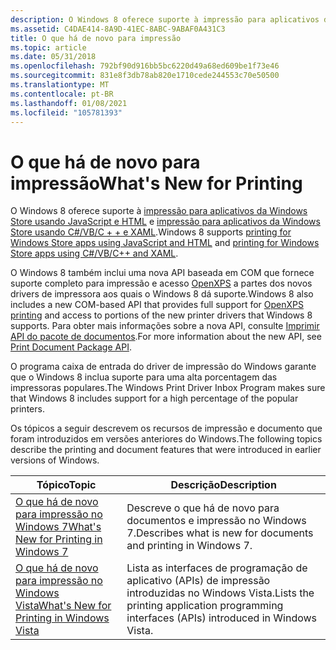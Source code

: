 ```yaml
---
description: O Windows 8 oferece suporte à impressão para aplicativos da Windows Store usando JavaScript e HTML e impressão para aplicativos da Windows Store usando C#/VB/C + + e XAML. O Windows 8 também inclui uma nova API baseada em COM que fornece suporte completo para impressão e acesso OpenXPS a partes dos novos drivers de impressora aos quais o Windows 8 dá suporte. Para obter mais informações sobre a nova API, consulte Imprimir API do pacote de documentos. O programa caixa de entrada do driver de impressão do Windows garante que o Windows 8 inclua suporte para uma alta porcentagem das impressoras populares.
ms.assetid: C4DAE414-8A9D-41EC-8ABC-9ABAF0A431C3
title: O que há de novo para impressão
ms.topic: article
ms.date: 05/31/2018
ms.openlocfilehash: 792bf90d916bb5bc6220d49a68ed609be1f73e46
ms.sourcegitcommit: 831e8f3db78ab820e1710cede244553c70e50500
ms.translationtype: MT
ms.contentlocale: pt-BR
ms.lasthandoff: 01/08/2021
ms.locfileid: "105781393"
---
```

# <a name="whats-new-for-printing"></a><span data-ttu-id="b63da-104">O que há de novo para impressão</span><span class="sxs-lookup"><span data-stu-id="b63da-104">What's New for Printing</span></span>

<span data-ttu-id="b63da-105">O Windows 8 oferece suporte à [impressão para aplicativos da Windows Store usando JavaScript e HTML](/previous-versions/windows/apps/hh465225(v=win.10)) e [impressão para aplicativos da Windows Store usando C#/VB/C + + e XAML](/previous-versions/windows/apps/hh465196(v=win.10)).</span><span class="sxs-lookup"><span data-stu-id="b63da-105">Windows 8 supports [printing for Windows Store apps using JavaScript and HTML](/previous-versions/windows/apps/hh465225(v=win.10)) and [printing for Windows Store apps using C#/VB/C++ and XAML](/previous-versions/windows/apps/hh465196(v=win.10)).</span></span>

<span data-ttu-id="b63da-106">O Windows 8 também inclui uma nova API baseada em COM que fornece suporte completo para impressão e acesso [OpenXPS](app-support-for-openxps-printing.md) a partes dos novos drivers de impressora aos quais o Windows 8 dá suporte.</span><span class="sxs-lookup"><span data-stu-id="b63da-106">Windows 8 also includes a new COM-based API that provides full support for [OpenXPS printing](app-support-for-openxps-printing.md) and access to portions of the new printer drivers that Windows 8 supports.</span></span> <span data-ttu-id="b63da-107">Para obter mais informações sobre a nova API, consulte [Imprimir API do pacote de documentos](tailored-app-printing-api.md).</span><span class="sxs-lookup"><span data-stu-id="b63da-107">For more information about the new API, see [Print Document Package API](tailored-app-printing-api.md).</span></span>

<span data-ttu-id="b63da-108">O programa caixa de entrada do driver de impressão do Windows garante que o Windows 8 inclua suporte para uma alta porcentagem das impressoras populares.</span><span class="sxs-lookup"><span data-stu-id="b63da-108">The Windows Print Driver Inbox Program makes sure that Windows 8 includes support for a high percentage of the popular printers.</span></span>

<span data-ttu-id="b63da-109">Os tópicos a seguir descrevem os recursos de impressão e documento que foram introduzidos em versões anteriores do Windows.</span><span class="sxs-lookup"><span data-stu-id="b63da-109">The following topics describe the printing and document features that were introduced in earlier versions of Windows.</span></span>



| <span data-ttu-id="b63da-110">Tópico</span><span class="sxs-lookup"><span data-stu-id="b63da-110">Topic</span></span>                                                                                         | <span data-ttu-id="b63da-111">Descrição</span><span class="sxs-lookup"><span data-stu-id="b63da-111">Description</span></span>                                                                                          |
|-----------------------------------------------------------------------------------------------|------------------------------------------------------------------------------------------------------|
| [<span data-ttu-id="b63da-112">O que há de novo para impressão no Windows 7</span><span class="sxs-lookup"><span data-stu-id="b63da-112">What's New for Printing in Windows 7</span></span>](./what-s-new-in-windows-7.md)<br/>         | <span data-ttu-id="b63da-113">Descreve o que há de novo para documentos e impressão no Windows 7.</span><span class="sxs-lookup"><span data-stu-id="b63da-113">Describes what is new for documents and printing in Windows 7.</span></span><br/>                            |
| [<span data-ttu-id="b63da-114">O que há de novo para impressão no Windows Vista</span><span class="sxs-lookup"><span data-stu-id="b63da-114">What's New for Printing in Windows Vista</span></span>](./what-s-new-in-windows-vista.md)<br/> | <span data-ttu-id="b63da-115">Lista as interfaces de programação de aplicativo (APIs) de impressão introduzidas no Windows Vista.</span><span class="sxs-lookup"><span data-stu-id="b63da-115">Lists the printing application programming interfaces (APIs) introduced in Windows Vista.</span></span><br/> |



 

 

